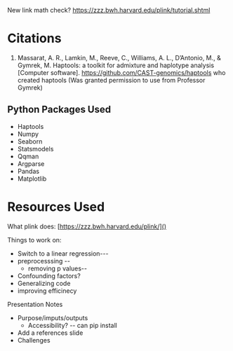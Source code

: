 

New link math check?
https://zzz.bwh.harvard.edu/plink/tutorial.shtml

# Citations
1. Massarat, A. R., Lamkin, M., Reeve, C., Williams, A. L., D’Antonio, M., & Gymrek,
        M. Haptools: a toolkit for admixture and haplotype analysis [Computer software].
        https://github.com/CAST-genomics/haptools who created haptools 
        (Was granted permission to use from Professor Gymrek)
## Python Packages Used
- Haptools
- Numpy
- Seaborn
- Statsmodels
- Qqman  
- Argparse
- Pandas
- Matplotlib

# Resources Used
What plink does:
[https://zzz.bwh.harvard.edu/plink/]()

Things to work on:
- Switch to a linear regression---
- preprocesssing --
  - removing p values--
- Confounding factors?
- Generalizing code
- improving efficinecy


Presentation Notes
- Purpose/imputs/outputs
  - Accessibility? -- can pip install
- Add a references slide
- Challenges
